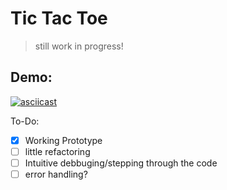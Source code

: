 # Tic Tac Toe

> still work in progress!

## Demo:
[![asciicast](https://asciinema.org/a/jnyPtxhZ3dWicJ3uDqe8qpJBT.svg)](https://asciinema.org/a/jnyPtxhZ3dWicJ3uDqe8qpJBT)

To-Do:
- [x] Working Prototype
- [ ] little refactoring
- [ ] Intuitive debbuging/stepping through the code
- [ ] error handling?
